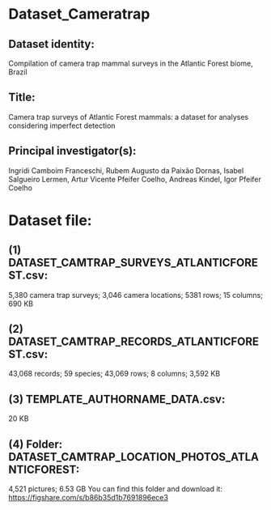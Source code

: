 # Dataset_Cameratrap
## Dataset identity:
Compilation of camera trap mammal surveys in the Atlantic Forest biome, Brazil

## Title:
Camera trap surveys of Atlantic Forest mammals: a dataset for analyses considering imperfect detection

## Principal investigator(s):
Ingridi Camboim Franceschi, Rubem Augusto da Paixão Dornas, Isabel Salgueiro Lermen, Artur Vicente Pfeifer Coelho, Andreas Kindel, Igor Pfeifer Coelho

# Dataset file:
## (1)	DATASET_CAMTRAP_SURVEYS_ATLANTICFOREST.csv:
5,380 camera trap surveys; 3,046 camera locations; 5381 rows; 15 columns; 690 KB
## (2)	DATASET_CAMTRAP_RECORDS_ATLANTICFOREST.csv:
43,068 records; 59 species; 43,069 rows; 8 columns; 3,592 KB
## (3)	TEMPLATE_AUTHORNAME_DATA.csv:
20 KB
## (4)	Folder: DATASET_CAMTRAP_LOCATION_PHOTOS_ATLANTICFOREST:
4,521 pictures; 6.53 GB
  You can find this folder and download it: https://figshare.com/s/b86b35d1b7691896ece3
